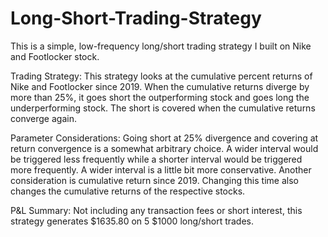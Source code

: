 # Long-Short-Trading-Strategy
This is a simple, low-frequency long/short trading strategy I built on Nike and Footlocker stock.  

Trading Strategy: 
This strategy looks at the cumulative percent returns of Nike and Footlocker since 2019. When the cumulative returns diverge by more than 25%, it goes short the outperforming stock and goes long the underperforming stock. The short is covered when the cumulative returns converge again. 

Parameter Considerations: 
Going short at 25% divergence and covering at return convergence is a somewhat arbitrary choice. A wider interval would be triggered less frequently while a shorter interval would be triggered more frequently. A wider interval is a little bit more conservative. Another consideration is cumulative return since 2019. Changing this time also changes the cumulative returns of the respective stocks. 

P&L Summary:
Not including any transaction fees or short interest, this strategy generates $1635.80 on 5 $1000 long/short trades. 
